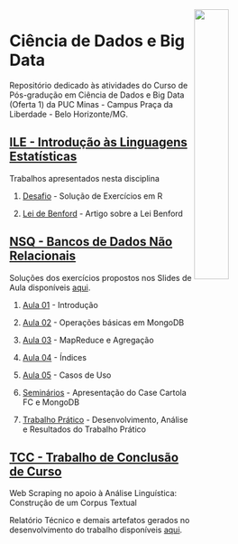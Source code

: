 <img src="/zImagens/word-cloud-big-data-1.jpg" align="right" width="35%" height="35%"/>

# Ciência de Dados e Big Data
Repositório dedicado às atividades do Curso de Pós-gradução em Ciência de Dados e Big Data (Oferta 1) da PUC Minas - Campus Praça da Liberdade - Belo Horizonte/MG.

## [ILE - Introdução às Linguagens Estatísticas](LinguagensEstatisticas)
Trabalhos apresentados nesta disciplina

1. [Desafio](LinguagensEstatisticas/Desafio) - Solução de Exercícios em R

2. [Lei de Benford](LinguagensEstatisticas/ArtigoLeiDeBenford) - Artigo sobre a Lei Benford


## [NSQ - Bancos de Dados Não Relacionais](NoSQL)
Soluções dos exercícios propostos nos Slides de Aula disponíveis [aqui](https://github.com/gcouti/nosql-class "GitHub Gabriel - gcouti").

1. [Aula 01](NoSQL/Aula01) - Introdução

2. [Aula 02](NoSQL/Aula02) - Operações básicas em MongoDB

3. [Aula 03](NoSQL/Aula03) - MapReduce e Agregação

4. [Aula 04](NoSQL/Aula04) - Índices

5. [Aula 05](NoSQL/Aula05) - Casos de Uso

6. [Seminários](NoSQL/Seminarios) - Apresentação do Case Cartola FC e MongoDB

7. [Trabalho Prático](NoSQL/TrabalhoPratico) - Desenvolvimento, Análise e Resultados do Trabalho Prático


## [TCC - Trabalho de Conclusão de Curso](TCC)
Web Scraping no apoio à Análise Linguística: Construção de um Corpus Textual

Relatório Técnico e demais artefatos gerados no desenvolvimento do trabalho disponíveis [aqui](TCC).
